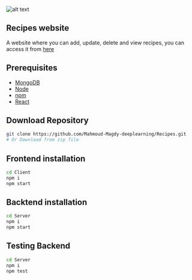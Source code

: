 ![alt text](https://www.askgalore.com/wp-content/uploads/2021/11/mern_hero.png)

## Recipes website
A website where you can add, update, delete and view recipes, you can access it from [here](https://recipes-mahmoud.herokuapp.com/)

## Prerequisites
- [MongoDB](https://www.mongodb.com/)
- [Node](https://nodejs.org/en/download/)
- [npm](https://nodejs.org/en/download/package-manager/)
- [React](https://reactjs.org/)

## Download Repository

```sh
git clone https://github.com/Mahmoud-Magdy-deeplearning/Recipes.git
# Or Download from zip file
```

## Frontend installation

```sh
cd Client
npm i
npm start
```


## Backtend installation

```sh
cd Server
npm i
npm start
```
## Testing Backend
```sh
cd Server
npm i
npm test
```
